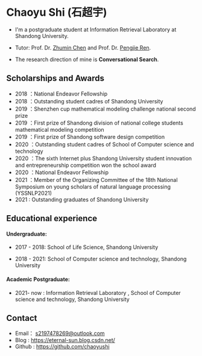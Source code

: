# Chaoyu Shi (石超宇)

- I'm a postgraduate student at Information Retrieval Laboratory at Shandong University. 

- Tutor: Prof. Dr. [Zhumin Chen](http://ir.sdu.edu.cn/~zhuminchen/~zhuminchen_en.htm) and Prof. Dr. [Pengjie Ren](https://pengjieren.github.io/).

- The research direction of mine is **Conversational Search**.

## Scholarships and Awards

- 2018 ：National Endeavor Fellowship
- 2018 ：Outstanding student cadres of Shandong University
- 2019 ：Shenzhen cup mathematical modeling challenge national second prize
- 2019 ：First prize of Shandong division of national college students mathematical modeling competition
- 2019 ：First prize of Shandong software design competition
- 2020 ：Outstanding student cadres of School of Computer science and technology
- 2020 ：The sixth Internet plus Shandong University student innovation and entrepreneurship competition won the school award
- 2020 ：National Endeavor Fellowship
- 2021 ：Member of the Organizing Committee of the 18th National Symposium on young scholars of natural language processing (YSSNLP2021)
- 2021 :  Outstanding graduates of Shandong University

## Educational experience

#### **Undergraduate:**

- 2017 - 2018: School of Life Science, Shandong University

- 2018 - 2021: School of Computer science and technology, Shandong University

#### **Academic Postgraduate:**

- 2021- now  : Information Retrieval Laboratory , School of Computer science and technology, Shandong University


## Contact
* Email： s2197478269@outlook.com
* Blog  :    https://eternal-sun.blog.csdn.net/
* Github : https://github.com/chaoyushi

